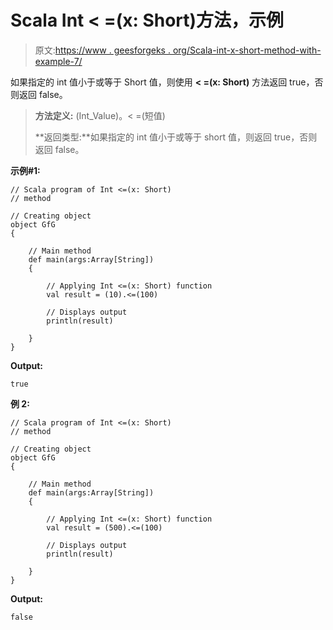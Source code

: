 # Scala Int < =(x: Short)方法，示例

> 原文:[https://www . geesforgeks . org/Scala-int-x-short-method-with-example-7/](https://www.geeksforgeeks.org/scala-int-x-short-method-with-example-7/)

如果指定的 int 值小于或等于 Short 值，则使用 **< =(x: Short)** 方法返回 true，否则返回 false。

> **方法定义:** (Int_Value)。< =(短值)
> 
> **返回类型:**如果指定的 int 值小于或等于 short 值，则返回 true，否则返回 false。

**示例#1:**

```
// Scala program of Int <=(x: Short)
// method

// Creating object
object GfG
{ 

    // Main method
    def main(args:Array[String])
    {

        // Applying Int <=(x: Short) function
        val result = (10).<=(100)

        // Displays output
        println(result)

    }
} 
```

**Output:**

```
true

```

**例 2:**

```
// Scala program of Int <=(x: Short)
// method

// Creating object
object GfG
{ 

    // Main method
    def main(args:Array[String])
    {

        // Applying Int <=(x: Short) function
        val result = (500).<=(100)

        // Displays output
        println(result)

    }
} 
```

**Output:**

```
false

```